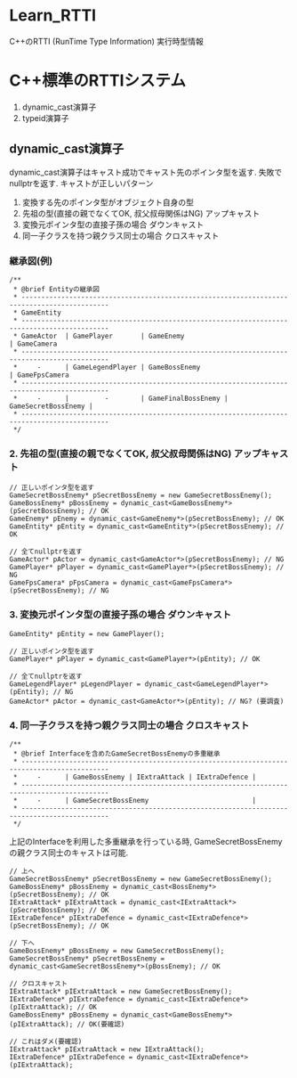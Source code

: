 # Learn_RTTI
C++のRTTI (RunTime Type Information) 実行時型情報

# C++標準のRTTIシステム
1. dynamic_cast演算子
2. typeid演算子

## dynamic_cast演算子
dynamic_cast演算子はキャスト成功でキャスト先のポインタ型を返す. 失敗でnullptrを返す.
キャストが正しいパターン  
1. 変換する先のポインタ型がオブジェクト自身の型
2. 先祖の型(直接の親でなくてOK, 叔父叔母関係はNG) アップキャスト
3. 変換元ポインタ型の直接子孫の場合 ダウンキャスト
4. 同一子クラスを持つ親クラス同士の場合 クロスキャスト

### 継承図(例)
```
/**
 * @brief Entityの継承図
 * --------------------------------------------------------------------------------------------
 * GameEntity
 * --------------------------------------------------------------------------------------------
 * GameActor  | GamePlayer       | GameEnemy                                | GameCamera
 * --------------------------------------------------------------------------------------------
 *     -      | GameLegendPlayer | GameBossEnemy                            | GameFpsCamera
 * --------------------------------------------------------------------------------------------
 *     -      |         -        | GameFinalBossEnemy | GameSecretBossEnemy |
 * --------------------------------------------------------------------------------------------
 */
```

### 2. 先祖の型(直接の親でなくてOK, 叔父叔母関係はNG) アップキャスト
```
// 正しいポインタ型を返す
GameSecretBossEnemy* pSecretBossEnemy = new GameSecretBossEnemy();
GameBossEnemy* pBossEnemy = dynamic_cast<GameBossEnemy*>(pSecretBossEnemy); // OK
GameEnemy* pEnemy = dynamic_cast<GameEnemy*>(pSecretBossEnemy); // OK
GameEntity* pEntity = dynamic_cast<GameEntity*>(pSecretBossEnemy); // OK

// 全てnullptrを返す
GameActor* pActor = dynamic_cast<GameActor*>(pSecretBossEnemy); // NG
GamePlayer* pPlayer = dynamic_cast<GamePlayer*>(pSecretBossEnemy); // NG
GameFpsCamera* pFpsCamera = dynamic_cast<GameFpsCamera*>(pSecretBossEnemy); // NG
```

### 3. 変換元ポインタ型の直接子孫の場合 ダウンキャスト
```
GameEntity* pEntity = new GamePlayer();

// 正しいポインタ型を返す
GamePlayer* pPlayer = dynamic_cast<GamePlayer*>(pEntity); // OK

// 全てnullptrを返す
GameLegendPlayer* pLegendPlayer = dynamic_cast<GameLegendPlayer*>(pEntity); // NG
GameActor* pActor = dynamic_cast<GameActor*>(pEntity); // NG? (要調査)
```

### 4. 同一子クラスを持つ親クラス同士の場合 クロスキャスト
```
/**
 * @brief Interfaceを含めたGameSecretBossEnemyの多重継承
 * --------------------------------------------------------------------------------------------
 *     -      | GameBossEnemy | IExtraAttack | IExtraDefence |                
 * --------------------------------------------------------------------------------------------
 *     -      | GameSecretBossEnemy                          |
 * --------------------------------------------------------------------------------------------
 */
```
上記のInterfaceを利用した多重継承を行っている時, GameSecretBossEnemyの親クラス同士のキャストは可能.
```
// 上へ
GameSecretBossEnemy* pSecretBossEnemy = new GameSecretBossEnemy();
GameBossEnemy* pBossEnemy = dynamic_cast<BossEnemy*>(pSecretBossEnemy); // OK
IExtraAttack* pIExtraAttack = dynamic_cast<IExtraAttack*>(pSecretBossEnemy); // OK
IExtraDefence* pIExtraDefence = dynamic_cast<IExtraDefence*>(pSecretBossEnemy); // OK

// 下へ
GameBossEnemy* pBossEnemy = new GameSecretBossEnemy();
GameSecretBossEnemy* pSecretBossEnemy = dynamic_cast<GameSecretBossEnemy*>(pBossEnemy); // OK

// クロスキャスト
IExtraAttack* pIExtraAttack = new GameSecretBossEnemy();
IExtraDefence* pIExtraDefence = dynamic_cast<IExtraDefence*>(pIExtraAttack); // OK
GameBossEnemy* pBossEnemy = dynamic_cast<GameBossEnemy*>(pIExtraAttack); // OK(要確認)

// これはダメ(要確認)
IExtraAttack* pIExtraAttack = new IExtraAttack();
IExtraDefence* pIExtraDefence = dynamic_cast<IExtraDefence*>(pIExtraAttack);
```
